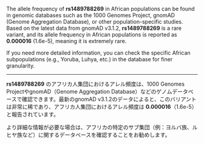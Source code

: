 The allele frequency of **rs1489788269** in African populations can be found in genomic databases such as the 1000 Genomes Project, gnomAD (Genome Aggregation Database), or other population-specific studies. Based on the latest data from gnomAD v3.1.2, **rs1489788269** is a rare variant, and its allele frequency in African populations is reported as **0.000016** (1.6e-5), meaning it is extremely rare.

If you need more detailed information, you can check the specific African subpopulations (e.g., Yoruba, Luhya, etc.) in the database for finer granularity.

---

**rs1489788269** のアフリカ人集団におけるアレル頻度は、1000 Genomes ProjectやgnomAD（Genome Aggregation Database）などのゲノムデータベースで確認できます。最新のgnomAD v3.1.2のデータによると、このバリアントは非常に稀であり、アフリカ人集団におけるアレル頻度は **0.000016**（1.6e-5）と報告されています。

より詳細な情報が必要な場合は、アフリカの特定のサブ集団（例：ヨルバ族、ルヒヤ族など）に関するデータベースを確認することをお勧めします。
